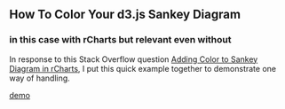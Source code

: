 ## How To Color Your d3.js Sankey Diagram
### in this case with rCharts but relevant even without

In response to this Stack Overflow question [Adding Color to Sankey Diagram in rCharts](http://stackoverflow.com/questions/25412223), I put this quick example together to demonstrate one way of handling.

[demo](http://rcharts.io/viewer/?79350d7475a5709b051e#.U_VMq_ldWSo)
